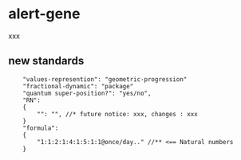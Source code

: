 # alert-gene
xxx

## new standards 
        "values-represention": "geometric-progression"
        "fractional-dynamic": "package"
        "quantum super-position?": "yes/no",
        "RN":
        {
            "": "", //* future notice: xxx, changes : xxx
        }
        "formula":
        {
            "1:1:2:1:4:1:5:1:1@once/day.." //** <== Natural numbers
		}